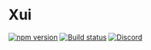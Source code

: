 # Xui

[![npm version](https://badge.fury.io/js/xui.svg)](https://badge.fury.io/js/xui)
[![Build status](https://circleci.com/gh/Rikarin/xui.svg?style=svg)](https://circleci.com/gh/Rikarin/xui)
[![Discord](https://img.shields.io/discord/776258487307075594.svg?label=&logo=discord&logoColor=ffffff&color=7389D8&labelColor=6A7EC2)](https://discord.gg/aPkZsFcu)
